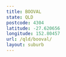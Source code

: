 ```yaml
---
title: BOOVAL
state: QLD
postcode: 4304
latitude: -27.620656
longitude: 152.80457
url: /qld/booval/
layout: suburb
---
```

